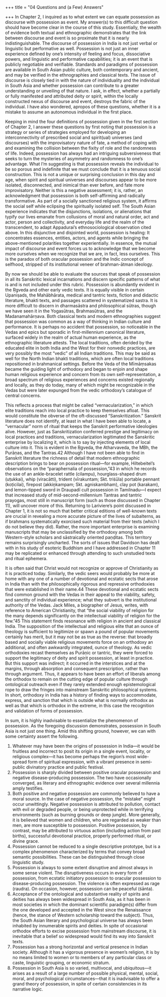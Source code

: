 +++
title = "04 Questions and (a Few) Answers"

+++
In Chapter 2, I inquired as to what extent we can equate possession as discourse with possession as event. My answer(s) to this difficult question should have become clear in the course of this study. Essentially, the wealth of evidence both textual and ethnographic demonstrates that the link between discourse and event is so proximate that it is nearly indistinguishable. The discourse of possession in India is not just verbal or linguistic but performative as well. Possession is not just an inner experience defined by one’s intensity of feeling and focus, dissociative powers, and linguistic and performative capabilities; it is an event that is publicly negotiable and verifiable. Standards and paradigms of possession are available in South Asian public culture, both contemporary and ancient, and may be verified in the ethnographies and classical texts. The issue of discourse is closely tied in with the nature of individuality and the individual in South Asia and whether possession can contribute to a greater understanding or unveiling of that nature. I ask, in effect, whether a partially or fully manifested and attributed deity or spirit, within the locally constructed nexus of discourse and event, destroys the fabric of the individual. I have also wondered, apropos of these questions, whether it is a mistake to assume an autonomous individual in the first place.

Keeping in mind the four definitions of possession given in the first section of Chapter 2, I answer these questions by first noting that possession is a strategy or series of strategies employed for developing an interconnectivity of prescribed social and spirit(ual) universes (and discourses) with the improvisatory nature of fate, a method of coping with and examining the collision between the fixity of role and the randomness of life. Indeed, possession has always had an intriguing subversiveness that seeks to turn the mysteries of asymmetry and randomness to one’s advantage. What I’m suggesting is that possession reveals the individual to be so porous and indefinite that we must conclude that it is a tenuous social construction. This is not a unique or surprising conclusion in this day and age, when spirit and spiritual universes and discourses appear to be more isolated, disconnected, and inimical than ever before, and fate more improvisatory. Neither is this a negative assessment; it is, rather, an acknowledgment that possession is both self-affirming and radically transformative. As part of a socially sanctioned religious system, it affirms the social self while eclipsing the spiritually isolated self. The South Asian experience indicates that the disjunctions, isolations, or alienations that typify our lives emanate from collusions of moral and natural order, act and actor, person and collectivity, and everyday life and the realm of the transcendent, to adapt Appadurai’s ethnosociological observation cited above. In this disjunctive and disjointed world, possession is healing: It concentrates essences, entities, actors, and agents while bringing the above-mentioned polarities together experientially. In essence, the mutual impact of discourse and event forces us to acknowledge that we become more ourselves when we recognize that we are, in fact, less ourselves. This is the paradox of both oracular possession and the Indic concept of selfhood, stripped of its institutional veneer of brahman-ātman ideology.

By now we should be able to evaluate the sources that speak of possession in all its Sanskritic lexical incarnations and discern specific patterns of what is and is not included under this rubric. Possession is abundantly evident in the Ṛgveda and other early vedic texts. It is equally visible in certain Upaniṣads, the Mahābhārata, medical and tantric texts, fiction and didactic literature, bhakti texts, and passages scattered in systematized sastra. It is more difficult to discern in dharmasāstra and philosophical sūtras, though we have seen it in the Yogasūtras, Brahmasūtras, and the Madanamahārṇava. Both classical texts and modern ethnographies suggest that possession was common as a way of thinking in Indian culture and performance. It is perhaps no accident that possession, so noticeable in the Vedas and epics but sporadic in first-millennium canonical literature, surfaced widely in the realm of actual human experience, as the ethnographic literature attests. The local traditions, often derided by the educated elite in both India and the West for their nonvedic practices, are very possibly the most “vedic” of all Indian traditions. This may be said as well for the North Indian bhakti traditions, which are often local traditions repositioned in brahmanical settings. Before the Veda of the Mīmāṃsakas became the guiding light of orthodoxy and began to enjoin and shape human religious experience and concern from its own self-representation, a broad spectrum of religious experiences and concerns existed regionally and locally, as they do today, many of which might be recognizable in the Vedas but were later expunged from the vedic orthodoxy’s catalogue of central concerns.

This reflects a process that might be called “vernacularization,” in which elite traditions reach into local practice to keep themselves afloat. This would constitute the obverse of the oft-discussed “Sanskritization.” Sanskrit literature does not identify, at least in what I have been able to locate, a “vernacular” norm of ritual that keeps the Sanskrit performative ideologies alive. However, just as Sanskritization conferred prestige and legitimacy on local practices and traditions, vernacularization legitimated the Sanskritic enterprise by localizing it, which is to say by injecting elements of local culture into it. This is evident in the Ṛgveda, the Atharvaveda, the MBh, the Purāṇas, and the Tantras.42 Although I have not been able to find in Sanskrit literature the richness of detail that modern ethnographic description brings to bear on possession ritual—for example, Hiltebeitel’s observations on the “paraphernalia of possession,”43 in which he records the use of an ankle-bracelet rattle (cilampu), hourglass-shaped drum (uṭukkai), whip (viracātti), trident (vīrakuntam; Skt. triśūla) portable pennant (koṭicilai), firepost (akkiṉkampam; Skt. agniskambham), clay pot (karakam), and lemon-tipped sword in Draupadī cult possession in Tamilnadu—I expect that increased study of mid-second-millennium Tantras and tantric prayogas, most still in manuscript form (such as those discussed in Chapter 11), will uncover more of this. Returning to Lariviere’s point discussed in Chapter 1, it is not so much that better critical editions of well-known texts are crucial in revealing a more accurate picture of the lives of subalterns, as if brahmans systematically exorcised such material from their texts (which I do not believe they did). Rather, the more important enterprise is examining manuscripts that may be unclassified by the orthodoxy among both Western-style scholars and sāstraically oriented paṇḍitas. This territory remains surprisingly uncharted. The sorts of issues that Davidson has dealt with in his study of esoteric Buddhism and I have addressed in Chapter 11 may be replicated or enhanced through attending to such unstudied texts and ritual ephemera.

It is often said that Christ would not recognize or approve of Christianity as it is practiced today. Similarly, the vedic seers would probably be more at home with any one of a number of devotional and ecstatic sects that arose in India than with the philosophically rigorous and repressive orthodoxies that were established in their name.44 These devotional and ecstatic sects find common ground with the Vedas in their appeal to the viability, safety, and sanctity of individual experience; what they subvert is the institutional authority of the Vedas. Jack Miles, a biographer of Jesus, writes, with reference to American Christianity, that “the social viability of religion for the many depends significantly on the intellectual viability of religion for the few.”45 This statement finds resonance with religion in ancient and classical India. The supposition of the intellectual and religious elite that an ounce of theology is sufficient to legitimize or spawn a pound of popular movements certainly has merit, but it may not be as true as the reverse: that broadly based and socially viable religious movements force on an orthodoxy an additional, and often awkwardly integrated, ounce of theology. As vedic orthodoxies recast themselves as Purāṇic or tantric, they were forced to support the legitimacy of deity and spirit possession, at least in practice. But this support was indirect; it occurred in the interstices and at the margins, through absorption and consequent prescription, rather than through argument. Thus, it appears to have been an effort of liberals among the orthodox to remain on the cutting edge of popular culture through ontological outreach even if they rarely extended enough epistemological rope to draw the fringes into mainstream Sanskritic philosophical systems. In short, orthodoxy in India has a history of finding ways to accommodate, express, and sanction that which is outside what is normally orthodox as well as that which is orthodox in the extreme, in this case the recognition and validation of forms of possession.

In sum, it is highly inadvisable to essentialize the phenomenon of possession. As the foregoing discussion demonstrates, possession in South Asia is not just one thing. Amid this shifting ground, however, we can with some certainty assert the following.

1. Whatever may have been the origins of possession in India—it would be fruitless and incorrect to posit its origin in a single event, locality, or religious complex—it has become perhaps the region’s most wide-spread form of spiritual expression, with a vibrant presence in semi-public divinatory practice and public festival.
2. Possession is sharply divided between positive oracular possession and negative disease-producing possession. The two have occasionally converged, as literary and ethnographic evidence over several millennia amply testifies.
3. Both positive and negative possession are commonly believed to have a moral source. In the case of negative possession, the “mistake” might occur unwittingly. Negative possession is attributed to pollution, contact with evil or degraded people, or being unprotected while in terrifying environments (such as burning grounds or deep jungle). More generally, it is believed that women and children, who are regarded as weaker than men, are more susceptible to possession. Positive possession, by contrast, may be attributed to virtuous action (including action from past births), successful devotional practice, properly performed ritual, or divine grace.
4. Possession cannot be reduced to a single descriptive prototype, but is a complex phenomenon characterized by terms that convey broad semantic possibilities. These can be distinguished through close linguistic study.
5. Possession is always to some extent disruptive and almost always in some sense violent. The disruptiveness occurs in every form of possession, from ecstatic initiatory possession to oracular possession to disease-producing possession. The violence is often expressed as rage (raudra). On occasion, however, possession can be peaceful (śānta).
6. Acceptance of the ontological and substantive reality of spirits and deities has always been widespread in South Asia, as it has been in most societies in which the dominant scientific paradigm(s) differ from the one developed and accepted in the West since the Renaissance (hence, the stance of Western scholarship toward the subject). Thus, the South Asian literary and psychological universe has always been inhabited by innumerable spirits and deities. In spite of occasional orthodox efforts to excise possession from mainstream discourse, it is inevitable that a belief so widespread would find its way into Sanskrit texts.
7. Possession has a strong horizontal and vertical presence in Indian society. Although it has a vigorous presence in women’s religion, it is by no means limited to women or to members of any particular class or caste, linguistic grouping, or economic stratum.
8. Possession in South Asia is so varied, multivocal, and ubiquitous—it arises as a result of a large number of possible physical, mental, social, moral, and psychological circumstances—that it is inadvisable to offer a grand theory of possession, in spite of certain consistencies in its narrative logic.
